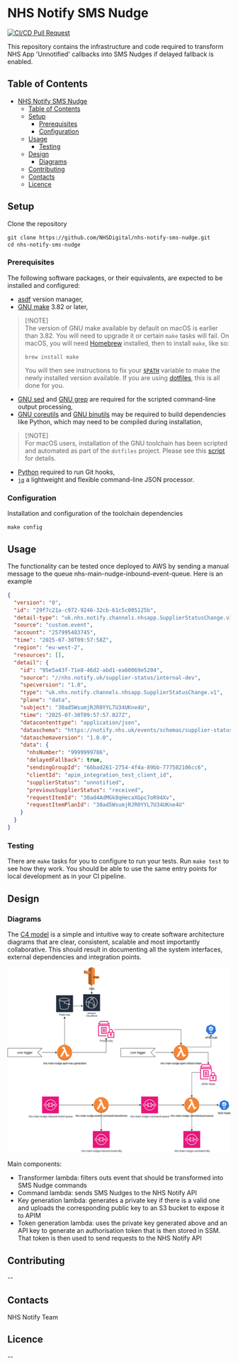 # NHS Notify SMS Nudge

[![CI/CD Pull Request](https://github.com/NHSDigital/nhs-notify-sms-nudge/actions/workflows/cicd-1-pull-request.yaml/badge.svg)](https://github.com/NHSDigital/nhs-notify-sms-nudge/actions/workflows/cicd-1-pull-request.yaml)

This repository contains the infrastructure and code required to transform NHS App 'Unnotified' callbacks into SMS Nudges if delayed fallback is enabled.

## Table of Contents

- [NHS Notify SMS Nudge](#nhs-notify-sms-nudge)
  - [Table of Contents](#table-of-contents)
  - [Setup](#setup)
    - [Prerequisites](#prerequisites)
    - [Configuration](#configuration)
  - [Usage](#usage)
    - [Testing](#testing)
  - [Design](#design)
    - [Diagrams](#diagrams)
  - [Contributing](#contributing)
  - [Contacts](#contacts)
  - [Licence](#licence)

## Setup

Clone the repository

```shell
git clone https://github.com/NHSDigital/nhs-notify-sms-nudge.git
cd nhs-notify-sms-nudge
```

### Prerequisites

The following software packages, or their equivalents, are expected to be installed and configured:

- [asdf](https://asdf-vm.com/) version manager,
- [GNU make](https://www.gnu.org/software/make/) 3.82 or later,

> [!NOTE]<br>
> The version of GNU make available by default on macOS is earlier than 3.82. You will need to upgrade it or certain `make` tasks will fail. On macOS, you will need [Homebrew](https://brew.sh/) installed, then to install `make`, like so:
>
> ```shell
> brew install make
> ```
>
> You will then see instructions to fix your [`$PATH`](https://github.com/nhs-england-tools/dotfiles/blob/main/dot_path.tmpl) variable to make the newly installed version available. If you are using [dotfiles](https://github.com/nhs-england-tools/dotfiles), this is all done for you.

- [GNU sed](https://www.gnu.org/software/sed/) and [GNU grep](https://www.gnu.org/software/grep/) are required for the scripted command-line output processing,
- [GNU coreutils](https://www.gnu.org/software/coreutils/) and [GNU binutils](https://www.gnu.org/software/binutils/) may be required to build dependencies like Python, which may need to be compiled during installation,

> [!NOTE]<br>
> For macOS users, installation of the GNU toolchain has been scripted and automated as part of the `dotfiles` project. Please see this [script](https://github.com/nhs-england-tools/dotfiles/blob/main/assets/20-install-base-packages.macos.sh) for details.

- [Python](https://www.python.org/) required to run Git hooks,
- [`jq`](https://jqlang.github.io/jq/) a lightweight and flexible command-line JSON processor.

### Configuration

Installation and configuration of the toolchain dependencies

```shell
make config
```

## Usage

The functionality can be tested once deployed to AWS by sending a manual message to the queue nhs-main-nudge-inbound-event-queue. Here is an example

```json
{
  "version": "0",
  "id": "29f7c21a-c972-9246-32cb-61c5c005125b",
  "detail-type": "uk.nhs.notify.channels.nhsapp.SupplierStatusChange.v1",
  "source": "custom.event",
  "account": "257995483745",
  "time": "2025-07-30T09:57:58Z",
  "region": "eu-west-2",
  "resources": [],
  "detail": {
    "id": "95e5a43f-71e8-46d2-abd1-ea60069e5204",
    "source": "//nhs.notify.uk/supplier-status/internal-dev",
    "specversion": "1.0",
    "type": "uk.nhs.notify.channels.nhsapp.SupplierStatusChange.v1",
    "plane": "data",
    "subject": "30ad5WsumjRJR0YYL7U34UKne4U",
    "time": "2025-07-30T09:57:57.027Z",
    "datacontenttype": "application/json",
    "dataschema": "https://notify.nhs.uk/events/schemas/supplier-status/v1.json",
    "dataschemaversion": "1.0.0",
    "data": {
      "nhsNumber": "9999999786",
      "delayedFallback": true,
      "sendingGroupId": "66bad261-2754-4f4a-89bb-777502106cc6",
      "clientId": "apim_integration_test_client_id",
      "supplierStatus": "unnotified",
      "previousSupplierStatus": "received",
      "requestItemId": "30ad4AdMGk8qHecaXGpc7oR94Xv",
      "requestItemPlanId": "30ad5WsumjRJR0YYL7U34UKne4U"
    }
  }
}
```

### Testing

There are `make` tasks for you to configure to run your tests. Run `make test` to see how they work. You should be able to use the same entry points for local development as in your CI pipeline.

## Design

### Diagrams

The [C4 model](https://c4model.com/) is a simple and intuitive way to create software architecture diagrams that are clear, consistent, scalable and most importantly collaborative. This should result in documenting all the system interfaces, external dependencies and integration points.

![SMS Nudge](./docs/diagrams/SMS_Nudge.drawio.png)

Main components:

- Transformer lambda: filters outs event that should be transformed into SMS Nudge commands
- Command lambda: sends SMS Nudges to the NHS Notify API
- Key generation lambda: generates a private key if there is a valid one and uploads the corresponding public key to an S3 bucket to expose it to APIM
- Token generation lambda: uses the private key generated above and an API key to generate an authorisation token that is then stored in SSM. That token is then used to send requests to the NHS Notify API

## Contributing

--

## Contacts

NHS Notify Team

## Licence

--
